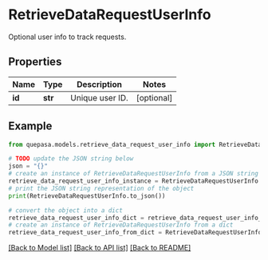 # RetrieveDataRequestUserInfo

Optional user info to track requests.

## Properties

Name | Type | Description | Notes
------------ | ------------- | ------------- | -------------
**id** | **str** | Unique user ID. | [optional] 

## Example

```python
from quepasa.models.retrieve_data_request_user_info import RetrieveDataRequestUserInfo

# TODO update the JSON string below
json = "{}"
# create an instance of RetrieveDataRequestUserInfo from a JSON string
retrieve_data_request_user_info_instance = RetrieveDataRequestUserInfo.from_json(json)
# print the JSON string representation of the object
print(RetrieveDataRequestUserInfo.to_json())

# convert the object into a dict
retrieve_data_request_user_info_dict = retrieve_data_request_user_info_instance.to_dict()
# create an instance of RetrieveDataRequestUserInfo from a dict
retrieve_data_request_user_info_from_dict = RetrieveDataRequestUserInfo.from_dict(retrieve_data_request_user_info_dict)
```
[[Back to Model list]](../README.md#documentation-for-models) [[Back to API list]](../README.md#documentation-for-api-endpoints) [[Back to README]](../README.md)



